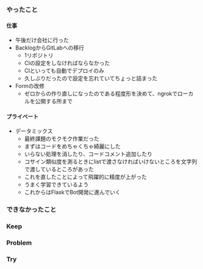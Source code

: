 ### やったこと

#### 仕事

- 午後だけ会社に行った
- BacklogからGitLabへの移行
  - 1リポジトリ
  - CIの設定をしなければならなかった
  - CIといっても自動でデプロイのみ
  - 久しぶりだったので設定を忘れていてちょっと詰まった
- Formの改修
  - ゼロからの作り直しになったのである程度形を決めて、ngrokでローカルを公開する所まで

#### プライベート

- データミックス
  - 最終課題のモクモク作業だった
  - まずはコードをめちゃくちゃ綺麗にした
  - いらない処理を消したり、コードコメント追加したり
  - コサイン類似度を測るときにlistで渡さなければいけないところを文字列で渡しているところがあった
  - これを直したことによって飛躍的に精度が上がった
  - うまく学習できているよう
  - これからはFlaskでBot開発に進んでいく

### できなかったこと



### Keep



### Problem



### Try
